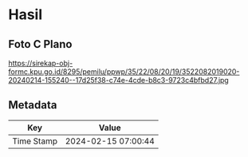 # Hasil

## Foto C Plano

https://sirekap-obj-formc.kpu.go.id/8295/pemilu/ppwp/35/22/08/20/19/3522082019020-20240214-155240--17d25f38-c74e-4cde-b8c3-9723c4bfbd27.jpg


## Metadata

| Key        | Value               |
| ---------- | ------------------- |
| Time Stamp | 2024-02-15 07:00:44 |



